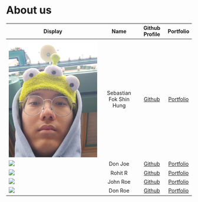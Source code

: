 # About us

Display |          Name           |             Github Profile             | Portfolio 
--------|:-----------------------:|:--------------------------------------:|:---------:
![](photos/disney_selfie.png) | Sebastian Fok Shin Hung | [Github](https://github.com/SebasFok/) | [Portfolio](team/sebastianfok.md)
![](https://via.placeholder.com/100.png?text=Photo) |         Don Joe         |     [Github](https://github.com/)      | [Portfolio](docs/team/johndoe.md)
![](https://via.placeholder.com/100.png?text=Photo) | Rohit R  | [Github](https://github.com/rohitcube) | [Portfolio](docs/team/AboutUs.md)
![](https://via.placeholder.com/100.png?text=Photo) |        John Roe         |     [Github](https://github.com/)      | [Portfolio](docs/team/johndoe.md)
![](https://via.placeholder.com/100.png?text=Photo) |         Don Roe         |     [Github](https://github.com/)      | [Portfolio](docs/team/johndoe.md)
